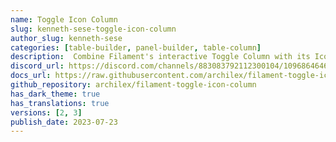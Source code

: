 ```yaml
---
name: Toggle Icon Column
slug: kenneth-sese-toggle-icon-column
author_slug: kenneth-sese
categories: [table-builder, panel-builder, table-column]
description:  Combine Filament's interactive Toggle Column with its Icon Column to give users another way to interact with their tables.
discord_url: https://discord.com/channels/883083792112300104/1096864646536900750
docs_url: https://raw.githubusercontent.com/archilex/filament-toggle-icon-column/2.x/README.md
github_repository: archilex/filament-toggle-icon-column
has_dark_theme: true
has_translations: true
versions: [2, 3]
publish_date: 2023-07-23
---
```

